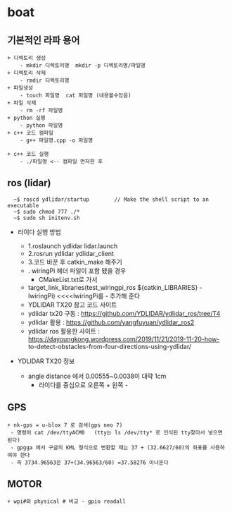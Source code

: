 # boat
  
## 기본적인 라파 용어
	+ 디렉토리 생성
		- mkdir 디렉토리명  mkdir -p 디렉토리명/파일명
	+ 디렉토리 삭제 
		- rmdir 디렉토리명
	+ 파일생성
		- touch 파일명  cat 파일명 (내용볼수있음)
	+ 파일 삭제
		- rm -rf 파일명
	+ python 실행
		- python 파일명
	+ c++ 코드 컴파일
		- g++ 파일명.cpp -o 파일명
		
	+ c++ 코드 실행
		- ./파일명 <-- 컴파일 먼저한 후
	
	

## ros (lidar)
      ~$ roscd ydlidar/startup	      // Make the shell script to an executable
      ~$ sudo chmod 777 ./*
      ~$ sudo sh initenv.sh
  
 + 라이다 실행 방법
	- 1.roslaunch ydlidar lidar.launch
  	- 2.rosrun ydlidar ydlidar_client
	- 3.코드 바꾼 후 catkin_make 해주기
	- . wiringPi 헤더 파일이 포함 됐을 경우 
         - CMakeList.txt로 가서
	 - target_link_libraries(test_wiringpi_ros ${catkin_LIBRARIES} -lwiringPi) <<<<lwiringPi를                      - 추가해 준다
	
    + YDLIDAR TX20 참고 코드 사이트
	- ydlidar tx20 구동 : https://github.com/YDLIDAR/ydlidar_ros/tree/T4
	- ydlidar 활용 :        https://github.com/yangfuyuan/ydlidar_ros2
	- ydlidar ros 활용한 사이트 : https://dayoungkong.wordpress.com/2019/11/21/2019-11-20-how-					to-detect-obstacles-from-four-directions-using-ydlidar/
	
 + YDLIDAR TX20 정보	
	- angle distance 에서 0.00555~0.0038이 대략 1cm
        - 라이다를 중심으로 오른쪽 + 왼쪽 -
	
	
	
## GPS

	+ nk-gps = u-blox 7 로 검색(gps neo 7)
	 - 명령어 cat /dev/ttyACM0   (tty는 ls /dev/tty* 로 인식된 tty찾아서 넣으면 된다)
	 - gpgga 에서 구글의 KML 형식으로 변환할 때는 37 + (32.6627/60)의 좌표를 사용하여야 한다
	 - 즉 3734.96563은 37+(34.96563/60) =37.58276 이나온다
	
	
## MOTOR
	+ wpi#와 physical # 비교 - gpio readall

